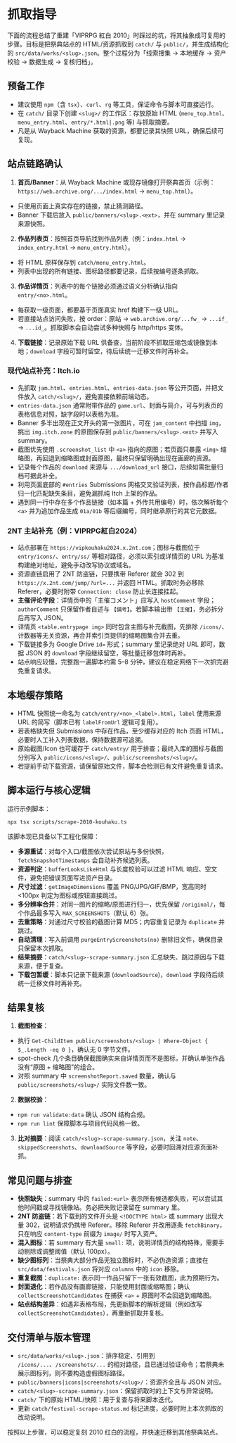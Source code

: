 # 抓取指导

下面的流程总结了重建「VIPRPG 紅白 2010」时踩过的坑，将其抽象成可复用的步骤。目标是把祭典站点的 HTML/资源抓取到 `catch/` 与 `public/`，并生成结构化的 `src/data/works/<slug>.json`。整个过程分为「线索搜集 → 本地缓存 → 资产校验 → 数据生成 → 复核归档」。

## 预备工作
- 建议使用 `npm`（含 `tsx`）、`curl`、`rg` 等工具，保证命令与脚本可直接运行。
- 在 `catch/` 目录下创建 `<slug>/` 的工作区：存放原始 HTML (`menu_top.html`、`menu_entry.html`、`entry/*.html|.png` 等) 与抓取摘要。
- 凡是从 Wayback Machine 获取的资源，都要记录其快照 URL，确保后续可复现。

## 站点链路确认
1. **首页/Banner**：从 Wayback Machine 或现存镜像打开祭典首页（示例：`https://web.archive.org/.../index.html` → `menu_top.html`）。
 - 只使用页面上真实存在的链接，禁止猜测路径。
 - Banner 下载后放入 `public/banners/<slug>.<ext>`，并在 summary 里记录来源快照。
2. **作品列表页**：按照首页导航找到作品列表（例：`index.html` → `index_entry.html` → `menu_entry.html`）。
 - 将 HTML 原样保存到 `catch/menu_entry.html`。
 - 列表中出现的所有链接、图标路径都要记录，后续按编号逐条抓取。
3. **作品详情页**：列表中的每个链接必须通过语义分析确认指向 `entry/<no>.html`。
 - 每获取一级页面，都要基于页面真实 href 构建下一级 URL。
 - 若直接站点访问失败，按 order：原站 → `web.archive.org/...fw_` → `...if_` → `...id_`。抓取脚本会自动尝试多种快照与 http/https 变体。
4. **下载链接**：记录原始下载 URL 供备查，当前阶段不抓取压缩包或镜像到本地；`download` 字段可暂时留空，待后续统一迁移文件时再补全。

### 现代站点补充：Itch.io
- 先抓取 `jam.html`、`entries.html`、`entries-data.json` 等公开页面，并把文件放入 `catch/<slug>/`，避免直接依赖前端动态。
- `entries-data.json` 通常附带作品的 `game.url`、封面与简介，可与列表页的表格信息对照，缺字段时以表格为准。
- Banner 多半出现在正文开头的第一张图片，可在 `jam_content` 中扫描 `img`，挑出 `img.itch.zone` 的原图保存到 `public/banners/<slug>.<ext>` 并写入 summary。
- 截图优先使用 `.screenshot_list` 中 `<a>` 指向的原图；若页面只暴露 `<img>` 缩略图，再回退到缩略图或封面原图，最终只保留明确出现在画廊的资源。
- 记录每个作品的 `download` 来源与 `.../download_url` 接口，后续如需批量归档可据此补全。
- 利用页面底部的 `#entries` Submissions 网格交叉验证列表，按作品标题/作者归一化匹配缺失条目，避免漏抓纯 Itch 上架的作品。
- 遇到同一行中存在多个作品链接（如本篇 + 外传共用编号）时，依次解析每个 `<a>` 并为追加作品生成 `01a/01b` 等后缀编号，同时继承原行的其它元数据。


### 2NT 主站补充（例：VIPRPG紅白2024）
- 站点部署在 `https://vipkouhaku2024.x.2nt.com`；图标与截图位于 `entry/icons/`、`entry/ss/` 等相对路径，必须以索引或详情页的 URL 为基准构建绝对地址，避免手动改写协议或域名。
- 资源直链启用了 2NT 防盗链，只要携带 Referer 就会 302 到 `https://x.2nt.com/jump/?url=...` 并返回 HTML。抓取时务必移除 Referer，必要时附带 `Connection: close` 防止长连接挂起。
- **主催评论字段**：详情页中的「主催コメント」应写入 `hostComment` 字段；`authorComment` 只保留作者自述与 `【備考】`。若脚本输出带 `【主催】`，务必拆分后再写入 JSON。
- 详情页 `<table.entrypage img>` 同时包含主图与补充截图，先排除 `/icons/`、计数器等无关资源，再合并索引页提供的缩略图集合并去重。
- 下载链接多为 Google Drive `id=` 形式；summary 里记录绝对 URL 即可，数据 JSON 的 `download` 字段继续留空，等批量迁移包体时再补。
- 站点响应较慢，完整跑一遍脚本约需 5–8 分钟，建议在稳定网络下一次抓完避免重复请求。

## 本地缓存策略
- HTML 快照统一命名为 `catch/entry/<no>_<label>.html`，`label` 使用来源 URL 的简写（脚本已有 `labelFromUrl` 逻辑可复用）。
- 若表格缺失但 Submissions 中存在作品，至少缓存对应的 Itch 页面 HTML，必要时人工补入列表数据，保持数据源可追溯。
- 原始截图/Icon 也可缓存于 `catch/entry/` 用于排查；最终入库的图标与截图分别写入 `public/icons/<slug>/`、`public/screenshots/<slug>/`。
- 若提前手动下载资源，请保留原始文件，脚本会检测已有文件避免重复请求。

## 脚本运行与核心逻辑
运行示例脚本：
```bash
npx tsx scripts/scrape-2010-kouhaku.ts
```
该脚本现已具备以下工程化保障：
- **多源重试**：对每个入口/截图依次尝试原站与多份快照，`fetchSnapshotTimestamps` 会自动补齐候选列表。
- **资源判定**：`bufferLooksLikeHtml` 与长度校验可以过滤 HTML 响应、空文件，避免把错误页面写进资产目录。
- **尺寸过滤**：`getImageDimensions` 覆盖 PNG/JPG/GIF/BMP，宽高同时 <100px 判定为图标或按钮直接跳过。
- **多分辨率合并**：对同一图片的缩略/原图进行归一，优先保留 `/original/`，每个作品最多写入 `MAX_SCREENSHOTS`（默认 6）张。
- **去重策略**：对通过尺寸校验的截图计算 MD5；内容重复记录为 `duplicate` 并跳过。
- **自动清理**：写入前调用 `purgeEntryScreenshots(no)` 删除旧文件，确保目录只保留本次抓取。
- **结果摘要**：`catch/<slug>-scrape-summary.json` 汇总缺失、跳过原因与下载来源，便于复查。
- **下载包暂缓**：脚本只记录下载来源 (`downloadSource`)，`download` 字段待后续统一迁移文件时再补充。

## 结果复核
1. **截图检查**：
 - 执行 `Get-ChildItem public/screenshots/<slug> | Where-Object { $_.Length -eq 0 }`，确认无 0 字节文件。
 - spot-check 几个条目确保截图确实来自详情页而不是图标，并确认单张作品没有“原图 + 缩略图”的组合。
 - 对照 summary 中 `screenshotReport.saved` 数量，确认与 `public/screenshots/<slug>/` 实际文件数一致。
2. **数据校验**：
 - `npm run validate:data` 确认 JSON 结构合规。
 - `npm run lint` 保障脚本与项目代码风格一致。
3. **比对摘要**：阅读 `catch/<slug>-scrape-summary.json`，关注 `note`、`skippedScreenshots`、`downloadSource` 等字段，必要时回溯对应源页面补抓。


## 常见问题与排查
- **快照缺失**：summary 中的 `failed:<url>` 表示所有候选都失败，可以尝试其他时间戳或寻找镜像站。务必把失败记录留在 summary 里。
- **2NT 防盗链**：若下载到的文件开头是 `<!DOCTYPE html>` 或 summary 出现大量 302，说明请求仍携带 Referer。移除 Referer 并改用逐条 `fetchBinary`，只在响应 `content-type` 前缀为 `image/` 时写入资产。
- **混入图标**：若 summary 有大量 `small:` 项，说明详情页的结构特殊，需要手动剔除或调整阈值（默认 100px）。
- **缺少图标列**：当祭典大部分作品无独立图标时，不必伪造资源；直接在 `src/data/festivals.json` 将对应 `columns` 中的 `icon` 移除。
- **重复截图**：`duplicate:` 表示同一作品只留下一张有效截图，此为预期行为。
- **封面退化**：若作品没有画廊链接，只能使用封面或缩略图；确认 `collectScreenshotCandidates` 在捕获 `<a>` + 原图时不会回退到缩略图。
- **站点结构差异**：如遇非表格布局，先更新脚本的解析逻辑（例如改写 `collectScreenshotCandidates`），再重新抓取并复核。


## 交付清单与版本管理
- `src/data/works/<slug>.json`：排序稳定、引用到 `/icons/...`、`/screenshots/...` 的相对路径，且已通过验证命令；若祭典未展示图标列，则不要构造虚假图标路径。
- `public/banners|icons|screenshots/<slug>/`：资源齐全且与 JSON 对应。
- `catch/<slug>-scrape-summary.json`：保留抓取时的上下文与异常说明。
- `catch/` 下的原始 HTML/快照：用于复查与将来脚本迭代。
- 更新 `catch/festival-scrape-status.md` 标记进度，必要时附上本次抓取的改动说明。

按照以上步骤，可以稳定复刻 2010 红白的流程，并快速迁移到其他祭典站点。










